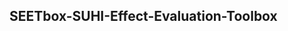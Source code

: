 ## SEETbox-SUHI-Effect-Evaluation-Toolbox

<!--
**SEETbox/SEETbox** is a ✨ _special_ ✨ repository because its `README.md` (this file) appears on your GitHub profile.

Here are some ideas to get you started:

The model which is developed on the grid-based sampling system with 500x500m resolution as part of the research has six sub-models providing a calculation of the model variables. To operate the model, a few rasters and vector data are required and a geodatabase working area must be defined. Raster Data: (1) Landsat-8, Band4, (2) Landsat-8, Band5, (3) Landsat-8, Band10 Vector data: (1) Polygon boundary of the urbanized area, (2) Sample grid polygon, (3) 2D Building shape polygons with the number of floors info, (4) 3D building multipatches.
